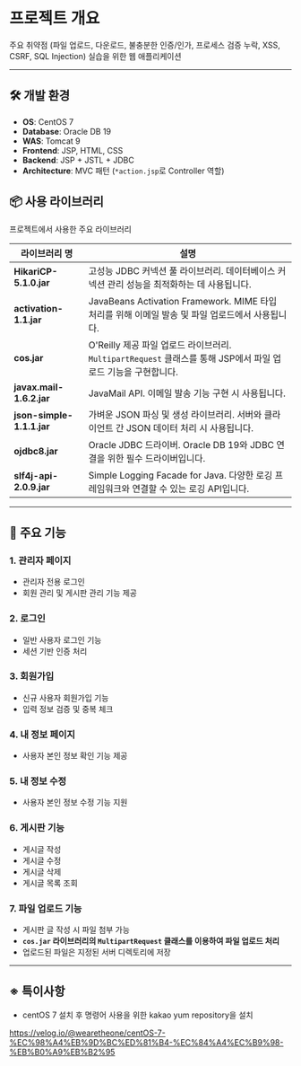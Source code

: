 # 프로젝트 개요

주요 취약점 (파일 업로드, 다운로드, 불충분한 인증/인가, 프로세스 검증 누락, XSS, CSRF, SQL Injection) 실습을 위한 웹 애플리케이션

---

## 🛠️ 개발 환경

- **OS**: CentOS 7
- **Database**: Oracle DB 19
- **WAS**: Tomcat 9
- **Frontend**: JSP, HTML, CSS
- **Backend**: JSP + JSTL + JDBC
- **Architecture**: MVC 패턴 (`*action.jsp`로 Controller 역할)


## 📦 사용 라이브러리

프로젝트에서 사용한 주요 라이브러리

| 라이브러리 명                | 설명                                                                                      |
|----------------------------|-----------------------------------------------------------------------------------------|
| **HikariCP-5.1.0.jar**      | 고성능 JDBC 커넥션 풀 라이브러리. 데이터베이스 커넥션 관리 성능을 최적화하는 데 사용됩니다.            |
| **activation-1.1.jar**      | JavaBeans Activation Framework. MIME 타입 처리를 위해 이메일 발송 및 파일 업로드에서 사용됩니다.      |
| **cos.jar**                 | O'Reilly 제공 파일 업로드 라이브러리. `MultipartRequest` 클래스를 통해 JSP에서 파일 업로드 기능을 구현합니다. |
| **javax.mail-1.6.2.jar**    | JavaMail API. 이메일 발송 기능 구현 시 사용됩니다.                                                     |
| **json-simple-1.1.1.jar**   | 가벼운 JSON 파싱 및 생성 라이브러리. 서버와 클라이언트 간 JSON 데이터 처리 시 사용됩니다.                  |
| **ojdbc8.jar**              | Oracle JDBC 드라이버. Oracle DB 19와 JDBC 연결을 위한 필수 드라이버입니다.                             |
| **slf4j-api-2.0.9.jar**     | Simple Logging Facade for Java. 다양한 로깅 프레임워크와 연결할 수 있는 로깅 API입니다.                  |



---

## 📌 주요 기능

### 1. 관리자 페이지
- 관리자 전용 로그인
- 회원 관리 및 게시판 관리 기능 제공

### 2. 로그인
- 일반 사용자 로그인 기능
- 세션 기반 인증 처리

### 3. 회원가입
- 신규 사용자 회원가입 기능
- 입력 정보 검증 및 중복 체크

### 4. 내 정보 페이지
- 사용자 본인 정보 확인 기능 제공

### 5. 내 정보 수정
- 사용자 본인 정보 수정 기능 지원

### 6. 게시판 기능
- 게시글 작성
- 게시글 수정
- 게시글 삭제
- 게시글 목록 조회

### 7. 파일 업로드 기능
- 게시판 글 작성 시 파일 첨부 가능
- **`cos.jar` 라이브러리의 `MultipartRequest` 클래스를 이용하여 파일 업로드 처리**
- 업로드된 파일은 지정된 서버 디렉토리에 저장

---

## ※ 특이사항

- centOS 7 설치 후 명령어 사용을 위한 kakao yum repository을 설치

https://velog.io/@wearetheone/centOS-7-%EC%98%A4%EB%9D%BC%ED%81%B4-%EC%84%A4%EC%B9%98-%EB%B0%A9%EB%B2%95
